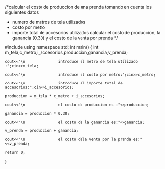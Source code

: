 /*calcular el costo de produccion de una prenda tomando en cuenta
los siguientes datos
- numero de metros de tela utilizados
- costo por metro
- importe total de accesorios utilizados
calcular el costo de produccion,
 la ganancia (0.30)
y el costo de la venta por prenda
*/

#include<iostream>
using namespace std;
int main()
{
	int m_tela,c_metro,i_accesorios,produccion,ganancia,v_prenda; 
	
	cout<<"\n               introduce el metro de tela utilizado :";cin>>m_tela;
	
	cout<<"\n               introduce el costo por metro:";cin>>c_metro;
	
	cout<<"\n               introduce el importe total de accesorios:";cin>>i_accesorios;
	
	produccion = m_tela * c_metro + i_accesorios;
	
	cout<<"\n               el costo de produccion es :"<<produccion;
	
	ganancia = produccion * 0.30;
	
	cout<<"\n               el costo de la ganancia es:"<<ganancia;

	v_prenda = produccion + ganancia;
	
	cout<<"\n               el costo dela venta por la prenda es:"<<v_prenda;
	
	return 0;
}
